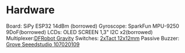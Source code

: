 # Hardware

Board: SiPy ESP32 14dBm (borrowed)
Gyroscope: SparkFun MPU-9250 9DoF(borrowed)
LCDs: OLED SCREEN 1,3" I2C x2(borrowed) 
Multiplexer:[DFRobot Gravity](https://botland.com.pl/gravity-konwertery-i-przetworniki/12628-dfrobot-gravity-cyfrowy-multiplekser-i2c-8-kanalowy-6959420914173.html)
Switches: [2xTact 12x12mm](https://botland.com.pl/tact-switch/11139-tact-switch-12x12mm-z-nasadka-grzybek-zielony-5szt-5904422307509.html)
Passive Buzzer: [Grove Seeedstudio 107020109](https://botland.com.pl/grove-moduly-dzwiekowe/17268-grove-modul-z-buzzerem-pasywnym-seeedstudio-107020109-5903351246859.html)